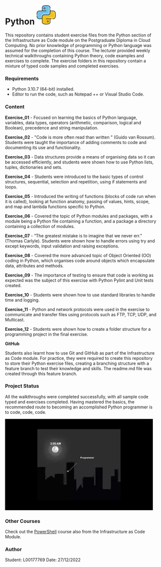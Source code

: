 # Python ![icons8-python-64](icons8-python-64.png)

This repository contains student exercise files from the Python section of the Infrastructure as Code module on the Postgraduate Diploma in Cloud Computing.  No prior knowledge of programming or Python language was assumed for the completion of this course. The lecturer provided weekly technical walkthroughs containing Python theory, code examples and exercises to complete. The exercise folders in this repository contain a mixture of typed code samples and completed exercises. 

### Requirements 

- Python 3.10.7 (64-bit) installed.
- Editor to run the code, such as Notepad ++ or Visual Studio Code. 

### Content

**Exercise_01** - Focused on learning the basics of Python language, variables, data types, operators (arithmetic, comparison, logical and Boolean), precedence and string manipulation. 

**Exercise_02** - "Code is more often read than written " (Guido van Rossum).  Students were taught the importance of adding comments to code and documenting its use and functionality. 

**Exercise_03** -  Data structures provide a means of organising data so it can be accessed efficiently, and students were shown how to use Python lists, tuples, dictionaries and sets. 

**Exercise_04** -  Students were introduced to the basic types of control structures, sequential, selection and repetition, using if statements and loops. 

**Exercise_05** - Introduced the writing of functions (blocks of code run when it is called), looking at function anatomy, passing of values, hints, scope, and map and lambda functions specific to Python.

**Exercise_06** - Covered the topic of Python modules and packages, with a module being a Python file containing a function, and a package a directory containing a collection of modules.

**Exercise_07** - “The greatest mistake is to imagine that we never err.” (Thomas Carlyle). Students were shown how to handle errors using try and except keywords, input validation and raising exceptions.  

**Exercise_08** - Covered the more advanced topic of Object Oriented (OO) coding in Python, which organises code around objects which encapsulate data, attributes and methods. 

**Exercise_09** - The importance of testing to ensure that code is working as expected was the subject of this exercise with Python Pylint and Unit tests created.

**Exercise_10** - Students were shown how to use standard libraries to handle time and logging. 

**Exercise_11** - Python and network protocols were used in the exercise to communicate and transfer files using protocols such as FTP, TCP, UDP, and Multicast.

**Exercise_12** - Students were shown how to create a folder structure for a programming project in the final exercise.

**GitHub**

Students also learnt how to use Git and GitHub as part of the Infrastructure as Code module. For practice, they were required to create this repository to store their Python exercise files, creating a branching structure with a feature branch to test their knowledge and skills.  The readme.md file was created through this feature branch.

### Project Status

All the walkthroughs were completed successfully, with all sample code typed and exercises completed. Having mastered the basics, the recommended route to becoming an accomplished Python programmer is to code, code,  code. 

![joke--comic_sleep-pos](./joke--comic_sleep-pos.jpg)

### Other Courses

Check out the  [PowerShell](https://github.com/L00177769/PowerShell.git) course also from the Infrastructure as Code Module.

### Author

Student: L00177769 Date: 27/12/2022
